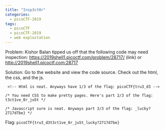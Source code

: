 ```yaml
---
title: "Insp3ct0r"
categories:
  - picoCTF-2019
tags:
  - picoCTF
  - picoCTF-2019
  - web exploitation
---
```


Problem: Kishor Balan tipped us off that the following code may need inspection: https://2019shell1.picoctf.com/problem/28717/ (link) or http://2019shell1.picoctf.com:28717

Solution: Go to the website and  view the code source. Check out the html, the css, and the js.

```	<!-- Html is neat. Anyways have 1/3 of the flag: picoCTF{tru3_d3 -->```

```/* You need CSS to make pretty pages. Here's part 2/3 of the flag: t3ct1ve_0r_ju5t */```

```/* Javascript sure is neat. Anyways part 3/3 of the flag: _lucky?2717d7be} */```

Flag: ```picoCTF{tru3_d3t3ct1ve_0r_ju5t_lucky?2717d7be}```